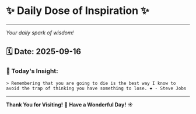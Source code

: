 # ✨ Daily Dose of Inspiration ✨

--- 

_Your daily spark of wisdom!_

## 🗓️ Date: **2025-09-16**

### 💬 Today's Insight:
```
> Remembering that you are going to die is the best way I know to avoid the trap of thinking you have something to lose. ❤️ - Steve Jobs
```

--- 

**Thank You for Visiting!** 🙏
**Have a Wonderful Day!** ☀️
